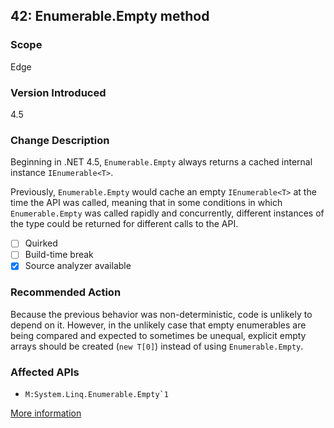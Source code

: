 ## 42: Enumerable.Empty<TResult> method

### Scope
Edge

### Version Introduced
4.5

### Change Description
Beginning in .NET 4.5, `Enumerable.Empty` always returns a cached internal instance `IEnumerable<T>`. 

Previously, `Enumerable.Empty` would cache an empty `IEnumerable<T>` at the time the API was called, meaning that in some conditions in which `Enumerable.Empty` was called rapidly and concurrently, different instances of the type could be returned for different calls to the API.

- [ ] Quirked
- [ ] Build-time break
- [x] Source analyzer available

### Recommended Action
Because the previous behavior was non-deterministic, code is unlikely to depend on it. However, in the unlikely case that empty enumerables are being compared and expected to sometimes be unequal, explicit empty arrays should be created (`new T[0]`) instead of using `Enumerable.Empty`.

### Affected APIs
* ``M:System.Linq.Enumerable.Empty`1``

[More information](https://msdn.microsoft.com/en-us/library/hh367887(v=vs.110).aspx#sql)
